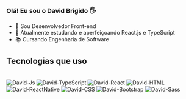 ### Olá! Eu sou o David Brigido 🖐

- 🔭 Sou Desenvolvedor Front-end
- 🌱 Atualmente estudando e aperfeiçoando React.js e TypeScript
- 📚 Cursando Engenharia de Software

  
## Tecnologias que uso 
  
<div style="display: inline_block"><br>
  <img align="center" alt="David-Js" src="https://img.shields.io/badge/JavaScript-323330?style=for-the-badge&logo=javascript&logoColor=F7DF1E">
  <img align="center" alt="David-TypeScript" src="https://img.shields.io/badge/TypeScript-007ACC?style=for-the-badge&logo=typescript&logoColor=white">
  <img align="center" alt="David-React" src="https://img.shields.io/badge/React-20232A?style=for-the-badge&logo=react&logoColor=61DAFB">
  <img align="center" alt="David-HTML" src="https://img.shields.io/badge/HTML5-E34F26?style=for-the-badge&logo=html5&logoColor=white">
  <img align="center" alt="David-ReactNative" src="https://img.shields.io/badge/React_Native-20232A?style=for-the-badge&logo=react&logoColor=61DAFB">
  <img align="center" alt="David-CSS" src="https://img.shields.io/badge/CSS3-1572B6?style=for-the-badge&logo=css3&logoColor=white">
  <img align="center" alt="David-Bootstrap" src="https://img.shields.io/badge/Bootstrap-563D7C?style=for-the-badge&logo=bootstrap&logoColor=white">
  <img align="center" alt="David-Sass" src="https://img.shields.io/badge/Sass-CC6699?style=for-the-badge&logo=sass&logoColor=white">
</div><br/>
  

 
